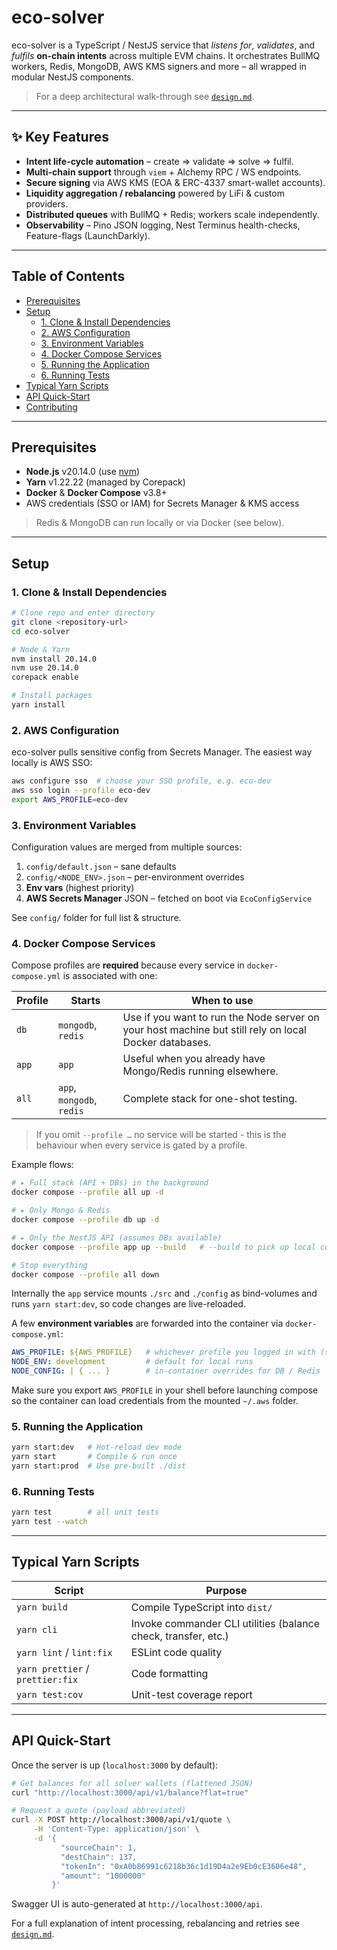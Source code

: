 # eco-solver

eco-solver is a TypeScript / NestJS service that _listens for_, _validates_, and _fulfils_ **on-chain intents** across multiple EVM chains. It orchestrates BullMQ workers, Redis, MongoDB, AWS KMS signers and more – all wrapped in modular NestJS components.

> For a deep architectural walk-through see [`design.md`](./design.md).

---

## ✨ Key Features

- **Intent life-cycle automation** – create ⇒ validate ⇒ solve ⇒ fulfil.
- **Multi-chain support** through `viem` + Alchemy RPC / WS endpoints.
- **Secure signing** via AWS KMS (EOA & ERC-4337 smart-wallet accounts).
- **Liquidity aggregation / rebalancing** powered by LiFi & custom providers.
- **Distributed queues** with BullMQ + Redis; workers scale independently.
- **Observability** – Pino JSON logging, Nest Terminus health-checks, Feature-flags (LaunchDarkly).

---

## Table of Contents

- [Prerequisites](#prerequisites)
- [Setup](#setup)
  - [1. Clone & Install Dependencies](#1-clone--install-dependencies)
  - [2. AWS Configuration](#2-aws-configuration)
  - [3. Environment Variables](#3-environment-variables)
  - [4. Docker Compose Services](#4-docker-compose-services)
  - [5. Running the Application](#5-running-the-application)
  - [6. Running Tests](#6-running-tests)
- [Typical Yarn Scripts](#typical-yarn-scripts)
- [API Quick-Start](#api-quick-start)
- [Contributing](#contributing)

---

## Prerequisites

- **Node.js** v20.14.0 (use [nvm](https://github.com/nvm-sh/nvm))
- **Yarn** v1.22.22 (managed by Corepack)
- **Docker** & **Docker Compose** v3.8+
- AWS credentials (SSO or IAM) for Secrets Manager & KMS access

> Redis & MongoDB can run locally or via Docker (see below).

---

## Setup

### 1. Clone & Install Dependencies

```bash
# Clone repo and enter directory
git clone <repository-url>
cd eco-solver

# Node & Yarn
nvm install 20.14.0
nvm use 20.14.0
corepack enable

# Install packages
yarn install
```

### 2. AWS Configuration

eco-solver pulls sensitive config from Secrets Manager. The easiest way locally is AWS SSO:

```bash
aws configure sso  # choose your SSO profile, e.g. eco-dev
aws sso login --profile eco-dev
export AWS_PROFILE=eco-dev
```

### 3. Environment Variables

Configuration values are merged from multiple sources:

1. `config/default.json` – sane defaults
2. `config/<NODE_ENV>.json` – per-environment overrides
3. **Env vars** (highest priority)
4. **AWS Secrets Manager** JSON – fetched on boot via `EcoConfigService`

See `config/` folder for full list & structure.

### 4. Docker Compose Services

Compose profiles are **required** because every service in `docker-compose.yml` is associated with one:

| Profile | Starts                    | When to use                                                                                           |
| ------- | ------------------------- | ----------------------------------------------------------------------------------------------------- |
| `db`    | `mongodb`, `redis`        | Use if you want to run the Node server on your host machine but still rely on local Docker databases. |
| `app`   | `app`                     | Useful when you already have Mongo/Redis running elsewhere.                                           |
| `all`   | `app`, `mongodb`, `redis` | Complete stack for one-shot testing.                                                                  |

> If you omit `--profile …` no service will be started - this is the behaviour when every service is gated by a profile.

Example flows:

```bash
# ▸ Full stack (API + DBs) in the background
docker compose --profile all up -d

# ▸ Only Mongo & Redis
docker compose --profile db up -d

# ▸ Only the NestJS API (assumes DBs available)
docker compose --profile app up --build   # --build to pick up local code changes

# Stop everything
docker compose --profile all down
```

Internally the `app` service mounts `./src` and `./config` as bind-volumes and runs `yarn start:dev`, so code changes are live-reloaded.

A few **environment variables** are forwarded into the container via `docker-compose.yml`:

```yaml
AWS_PROFILE: ${AWS_PROFILE}   # whichever profile you logged in with (see AWS section)
NODE_ENV: development         # default for local runs
NODE_CONFIG: | { ... }        # in-container overrides for DB / Redis
```

Make sure you export `AWS_PROFILE` in your shell before launching compose so the container can load credentials from the mounted `~/.aws` folder.

### 5. Running the Application

```bash
yarn start:dev   # Hot-reload dev mode
yarn start       # Compile & run once
yarn start:prod  # Use pre-built ./dist
```

### 6. Running Tests

```bash
yarn test        # all unit tests
yarn test --watch
```

---

## Typical Yarn Scripts

| Script                           | Purpose                                                        |
| -------------------------------- | -------------------------------------------------------------- |
| `yarn build`                     | Compile TypeScript into `dist/`                                |
| `yarn cli`                       | Invoke commander CLI utilities (balance check, transfer, etc.) |
| `yarn lint` / `lint:fix`         | ESLint code quality                                            |
| `yarn prettier` / `prettier:fix` | Code formatting                                                |
| `yarn test:cov`                  | Unit-test coverage report                                      |

---

## API Quick-Start

Once the server is up (`localhost:3000` by default):

```bash
# Get balances for all solver wallets (flattened JSON)
curl "http://localhost:3000/api/v1/balance?flat=true"

# Request a quote (payload abbreviated)
curl -X POST http://localhost:3000/api/v1/quote \
     -H 'Content-Type: application/json' \
     -d '{
           "sourceChain": 1,
           "destChain": 137,
           "tokenIn": "0xA0b86991c6218b36c1d19D4a2e9Eb0cE3606e48",
           "amount": "1000000"
         }'
```

Swagger UI is auto-generated at `http://localhost:3000/api`.

For a full explanation of intent processing, rebalancing and retries see [`design.md`](./design.md).

